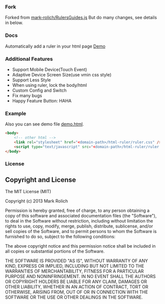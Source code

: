 ### Fork
Forked from [mark-rolich/RulersGuides.js](https://github.com/mark-rolich/RulersGuides.js)
But do many changes, see details in below.

### Docs
Automatically add a ruler in your html page
[Demo](http://mark-rolich.github.io/RulersGuides.js)

### Additional Features
* Support Mobile Device(Touch Event)
* Adaptive Device Screen Size(use vmin css style)
* Support Less Style
* When using ruler, lock the body/html
* Custom Config and Switch
* Fix many bugs
* Happy Feature Button: HAHA

### Example
Also you can see demo file [demo.html](https://raw.githubusercontent.com/HeavenSky/html-ruler/master/demo.html).
```html
<body>
	<!-- other html -->
	<link rel="stylesheet" href="<domain-path>/html-ruler/ruler.css" />
	<script type="text/javascript" src="<domain-path>/html-ruler/ruler.js"></script>
</body>
```

### License

Copyright and License
---------------------

The MIT License (MIT)

Copyright (c) 2013 Mark Rolich

Permission is hereby granted, free of charge, to any person obtaining a copy
of this software and associated documentation files (the "Software"), to deal
in the Software without restriction, including without limitation the rights
to use, copy, modify, merge, publish, distribute, sublicense, and/or sell
copies of the Software, and to permit persons to whom the Software is
furnished to do so, subject to the following conditions:

The above copyright notice and this permission notice shall be included in
all copies or substantial portions of the Software.

THE SOFTWARE IS PROVIDED "AS IS", WITHOUT WARRANTY OF ANY KIND, EXPRESS OR
IMPLIED, INCLUDING BUT NOT LIMITED TO THE WARRANTIES OF MERCHANTABILITY,
FITNESS FOR A PARTICULAR PURPOSE AND NONINFRINGEMENT. IN NO EVENT SHALL THE
AUTHORS OR COPYRIGHT HOLDERS BE LIABLE FOR ANY CLAIM, DAMAGES OR OTHER
LIABILITY, WHETHER IN AN ACTION OF CONTRACT, TORT OR OTHERWISE, ARISING FROM,
OUT OF OR IN CONNECTION WITH THE SOFTWARE OR THE USE OR OTHER DEALINGS IN
THE SOFTWARE.
